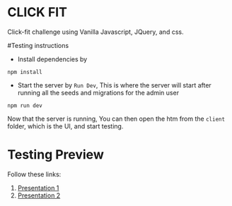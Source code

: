 # CLICK FIT

Click-fit challenge using Vanilla Javascript, JQuery, and css.

#Testing instructions

- Install dependencies by

```
npm install
```

- Start the server by `Run Dev`, This is where the server will start after running all the seeds and migrations for the admin user

```
npm run dev
```

Now that the server is running, You can then open the htm from the `client` folder, which is the UI, and start testing.

# Testing Preview
Follow these links:
1. [Presentation 1](https://drive.google.com/file/d/1MQbhw9N6tJ-5jxBmatLAHZ_vwyT6IWov/view?usp=sharing)
2. [Presentation 2](https://drive.google.com/file/d/1wf_1HUZb2baEiYcabFTFUmSKKjfV_3hC/view?usp=sharing)
